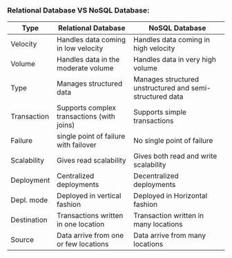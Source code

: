 


### Relational Database VS NoSQL Database:

| Type    | Relational Database    | NoSQL Database |
| ----------- | --------------------------------------------- | --------------------------------------------- |
| Velocity | Handles data coming in low velocity           | Handles data coming in high velocity    |
| Volume | Handles data in the moderate volume           | Handles data in very high volume    |  
| Type | Manages structured data                       | Manages structured unstructured and semi-structured data    |   
| Transaction | Supports complex transactions (with joins)    | Supports simple transactions    |  
| Failure | single point of failure with failover         | No single point of failure    |  
| Scalability | Gives read scalability                        | Gives both read and write scalability    |  
| Deployment | Centralized deployments                       | Decentralized deployments    |  
| Depl. mode | Deployed in vertical fashion                  | Deployed in Horizontal fashion    |  
| Destination | Transactions written in one location          | Transaction written in many locations    |  
| Source | Data arrive from one or few locations         | Data arrive from many locations     |

 	                     
              
 	               
